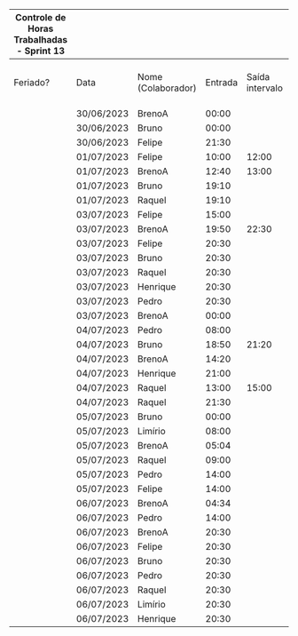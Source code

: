 | Controle de Horas Trabalhadas - Sprint 13 |  |  |  |  |  |  |  |  |  |  |
| --- | --- | --- | --- | --- | --- | --- | --- | --- | --- | --- |
| Feriado? | Data | Nome (Colaborador) | Entrada | Saída intervalo | Retorno intervalo | Saída | Total horas |  | Nome (Colaborador) | Total horas do sprint |
|  | 30/06/2023 | BrenoA | 00:00 |  |  | 01:10 | 1:10:00 |  | BrenoA | 14:31 |
|  | 30/06/2023 | Bruno | 00:00 |  |  | 01:10 | 1:10:00 |  | Bruno | 10:22 |
|  | 30/06/2023 | Felipe | 21:30 |  |  | 23:59 | 2:29:00 |  | Felipe | 15:49 |
|  | 01/07/2023 | Felipe | 10:00 | 12:00 | 12:30 | 16:40 | 6:10:00 |  | Henrique | 04:20 |
|  | 01/07/2023 | BrenoA | 12:40 | 13:00 | 19:10 | 20:40 | 1:50:00 |  | Limírio | 04:40 |
|  | 01/07/2023 | Bruno | 19:10 |  |  | 20:40 | 1:30:00 |  | Pedro | 03:50 |
|  | 01/07/2023 | Raquel | 19:10 |  |  | 20:40 | 1:30:00 |  | Raquel | 09:39 |
|  | 03/07/2023 | Felipe | 15:00 |  |  | 16:30 | 1:30:00 |  |  |  |
|  | 03/07/2023 | BrenoA | 19:50 | 22:30 | 23:56 | 23:59 | 2:43:00 |  |  |  |
|  | 03/07/2023 | Felipe | 20:30 |  |  | 21:00 | 0:30:00 |  |  |  |
|  | 03/07/2023 | Bruno | 20:30 |  |  | 21:00 | 0:30:00 |  |  |  |
|  | 03/07/2023 | Raquel | 20:30 |  |  | 21:00 | 0:30:00 |  |  |  |
|  | 03/07/2023 | Henrique | 20:30 |  |  | 22:20 | 1:50:00 |  |  |  |
|  | 03/07/2023 | Pedro | 20:30 |  |  | 21:00 | 0:30:00 |  |  |  |
|  | 03/07/2023 | BrenoA | 00:00 |  |  | 00:46 | 0:46:00 |  |  |  |
|  | 04/07/2023 | Pedro | 08:00 |  |  | 08:30 | 0:30:00 |  |  |  |
|  | 04/07/2023 | Bruno | 18:50 | 21:20 | 22:10 | 23:59 | 4:19:00 |  |  |  |
|  | 04/07/2023 | BrenoA | 14:20 |  |  | 15:10 | 0:50:00 |  |  |  |
|  | 04/07/2023 | Henrique | 21:00 |  |  | 22:00 | 1:00:00 |  |  |  |
|  | 04/07/2023 | Raquel | 13:00 | 15:00 | 19:00 | 20:00 | 3:00:00 |  |  |  |
|  | 04/07/2023 | Raquel | 21:30 |  |  | 23:59 | 2:29:00 |  |  |  |
|  | 05/07/2023 | Bruno | 00:00 |  |  | 01:43 | 1:43:00 |  |  |  |
|  | 05/07/2023 | Limírio | 08:00 |  |  | 11:30 | 3:30:00 |  |  |  |
|  | 05/07/2023 | BrenoA | 05:04 |  |  | 06:00 | 0:56:00 |  |  |  |
|  | 05/07/2023 | Raquel | 09:00 |  |  | 10:00 | 1:00:00 |  |  |  |
|  | 05/07/2023 | Pedro | 14:00 |  |  | 15:00 | 1:00:00 |  |  |  |
|  | 05/07/2023 | Felipe | 14:00 |  |  | 18:00 | 4:00:00 |  |  |  |
|  | 06/07/2023 | BrenoA | 04:34 |  |  | 09:20 | 4:46:00 |  |  |  |
|  | 06/07/2023 | Pedro | 14:00 |  |  | 14:40 | 0:40:00 |  |  |  |
|  | 06/07/2023 | BrenoA | 20:30 |  |  | 22:00 | 1:30:00 |  |  |  |
|  | 06/07/2023 | Felipe | 20:30 |  |  | 21:40 | 1:10:00 |  |  |  |
|  | 06/07/2023 | Bruno | 20:30 |  |  | 21:40 | 1:10:00 |  |  |  |
|  | 06/07/2023 | Pedro | 20:30 |  |  | 21:40 | 1:10:00 |  |  |  |
|  | 06/07/2023 | Raquel | 20:30 |  |  | 21:40 | 1:10:00 |  |  |  |
|  | 06/07/2023 | Limírio | 20:30 |  |  | 21:40 | 1:10:00 |  |  |  |
|  | 06/07/2023 | Henrique | 20:30 |  |  | 22:00 | 1:30:00 |  |  |  |
